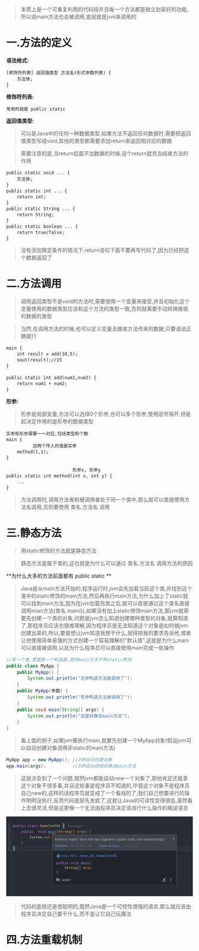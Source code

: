 
>本质上是一个可重复利用的代码段并且每一个方法都是独立封装好的功能,所以说main方法也会被调用,底层就是jvm来调用的
# 一.方法的定义

**语法格式:**

```
[修饰符列表] 返回值类型 方法名(形式参数列表) {
	方法体;
}
```

**修饰符列表:**

```
常用的就是 public static
```

**返回值类型:**

>可以是Java中的任何一种数据类型,如果方法不返回任何数据时,需要把返回值类型写成void,其他的类型都需要添加return来返回相对应的数据

>需要注意的是,当return后面不加数据的时候,这个return就充当结束方法的作用

```
public static void ... {
	方法体;
}
public static int ... {
	return int;
}
public static String ... {
	return String;
}
public static boolean ... {
	return true/false;
}
```

>没有添加限定条件的情况下,return语句下面不要再写代码了,因为已经把这个数据返回了


# 二.方法调用

>调用返回类型不是void的方法时,需要使用一个变量来接受,并且初始化这个变量使用的数据类型应该和这个方法的类型一致,否则就需要手动转换接收的数据的类型

>当然,在调用方法的时候,也可以定义变量去接收方法传来的数据,只要语法正确就行

```
main {
	int result = add(10,5);
	sout(result);//15
}

public static int add(num1,num2) {
	return num1 + num2;
}
```

**形参:**

>形参是局部变量,方法可以选择0个形参,也可以多个形参,使用逗号隔开,但是起决定作用的是形参的数据类型

```
实参和形参需要一一对应,包括类型和个数
main {
	      这两个传入的值是实参
	method(1,1);
}

                         形参x, 形参y
public static int method(int x, int y) {
	...
}
```

>方法调用时,调用方法者和被调用者处于同一个类中,那么就可以直接使用方法名调用,否则要使用 类名.方法名 调用


# 三.静态方法

>用static修饰的方法就是静态方法

>静态方法是属于类的,这也就是为什么可以通过 类名.方法名 调用方法的原因

**为什么大多的方法前面都有 public static **

>Java是从main方法开始的,程序运行时,jvm会先加载当前这个类,并找到这个类中的static修饰的main方法,然后再执行main方法,为什么加上了static就可以找到main方法,因为在jvm加载完类之后,就可以直接通过这个类名直接调用mian方法(类名.main()),如果没有加上static修饰main方法,那jvm就需要先创建一个类的对象,问题是jvm怎么知道创建哪种类型的对象,就算知道了,那程序员应该也很难理解,因为程序员是无法知道这个对象是如何被jvm创建出来的,所以,要是想让jvm知道我想干什么,就得把我的要求告诉他,或者让他使用简单易懂的方式创建一个容易理解的"默认值",这就是为什么main可以直接被调用,以及为什么程序员可以直接使用main完成一些操作

```Java
//写一个类,里面放一个构造器,我的main方法不用static修饰
public class MyApp {
    public MyApp() {
        System.out.println("无参构造方法被调用了");
    }
    public MyApp(参数) {
	    System.out.println("有参构造方法被调用了");
    }
    public void main(String[] args) {
        System.out.println("这是非静态main方法");
    }
}
```

>看上面的例子,如果jvm要执行main,就要先创建一个MyApp对象(假设jvm可以自动创建对象调用非static的main方法)

```Java
MyApp app = new MyApp(); //JVM自动创建对象
app.main(args);          //JVM自动调用非静态main方法
```

>这就涉及到了一个问题,既然jvm都能自动new一个对象了,那他肯定还能拿这个对象干很多事,并且这些事是程序员不知道的,毕竟这个对象不是程序员自己new的,这样的话程序员就变成了一个看戏的了,我们自己想要进行的操作明明没执行,反而代码底层先发疯了,这就让Java的可读性变得很低,虽然看上去很灵活,但是这更像一个无法由程序员决定该进行什么操作的叛逆语言

![](images/方法/file-20250405215958.png)

>代码的底层还是很聪明的,既然Java是一个可控性很强的语言,那么就应该由程序员决定自己要干什么,而不是让它自己玩魔法

# 四.方法重载机制



